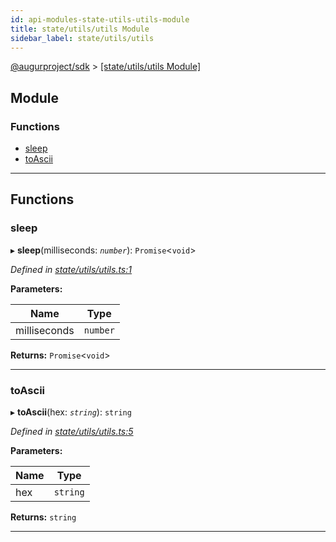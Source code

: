 ```yaml
---
id: api-modules-state-utils-utils-module
title: state/utils/utils Module
sidebar_label: state/utils/utils
---
```


[@augurproject/sdk](api-readme.md) > [[state/utils/utils Module]](api-modules-state-utils-utils-module.md)

## Module

### Functions

* [sleep](api-modules-state-utils-utils-module.md#sleep)
* [toAscii](api-modules-state-utils-utils-module.md#toascii)

---

## Functions

<a id="sleep"></a>

###  sleep

▸ **sleep**(milliseconds: *`number`*): `Promise`<`void`>

*Defined in [state/utils/utils.ts:1](https://github.com/AugurProject/augur/blob/06e47ad207/packages/augur-sdk/src/state/utils/utils.ts#L1)*

**Parameters:**

| Name | Type |
| ------ | ------ |
| milliseconds | `number` |

**Returns:** `Promise`<`void`>

___
<a id="toascii"></a>

###  toAscii

▸ **toAscii**(hex: *`string`*): `string`

*Defined in [state/utils/utils.ts:5](https://github.com/AugurProject/augur/blob/06e47ad207/packages/augur-sdk/src/state/utils/utils.ts#L5)*

**Parameters:**

| Name | Type |
| ------ | ------ |
| hex | `string` |

**Returns:** `string`

___

